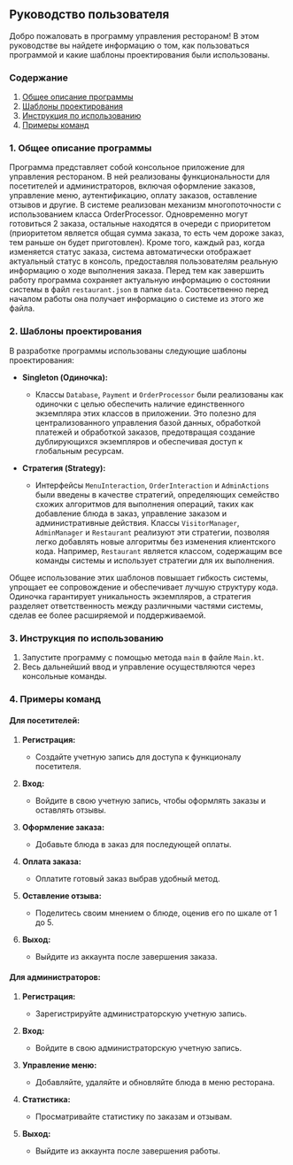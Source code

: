 ## Руководство пользователя

Добро пожаловать в программу управления рестораном! В этом руководстве вы найдете информацию о том, как пользоваться
программой и какие шаблоны проектирования были использованы.

### Содержание

1. [Общее описание программы](#1-Общее-описание-программы)
2. [Шаблоны проектирования](#2-Шаблоны-проектирования)
3. [Инструкция по использованию](#3-Инструкция-по-использованию)
4. [Примеры команд](#4-Примеры-команд)

### 1. Общее описание программы

Программа представляет собой консольное приложение для управления рестораном. В ней реализованы функциональности для
посетителей и администраторов, включая оформление заказов, управление меню, аутентификацию, оплату заказов, оставление
отзывов и другие. В системе
реализован механизм многопоточности с использованием класса OrderProcessor. Одновременно могут готовиться 2 заказа,
остальные находятся в очереди с приоритетом (приоритетом является общая сумма заказа, то есть чем дороже заказ, тем
раньше он будет приготовлен). Кроме того, каждый раз, когда изменяется статус заказа, система автоматически
отображает актуальный статус в консоль, предоставляя пользователям реальную информацию о ходе выполнения заказа. Перед
тем как завершить работу программа сохраняет актуальную информацию о состоянии системы в файл `restaurant.json` в
папке `data`. Соотвсетвенно перед началом работы она получает информацию о системе из этого же файла.

### 2. Шаблоны проектирования

В разработке программы использованы следующие шаблоны проектирования:

- **Singleton (Одиночка):**
    - Классы `Database`, `Payment` и `OrderProcessor` были реализованы как одиночки с целью обеспечить наличие
      единственного экземпляра этих классов в приложении. Это полезно для централизованного управления базой данных,
      обработкой платежей и обработкой заказов, предотвращая создание дублирующихся экземпляров и обеспечивая доступ к
      глобальным ресурсам.

- **Стратегия (Strategy):**
    - Интерфейсы `MenuInteraction`, `OrderInteraction` и `AdminActions` были введены в качестве стратегий, определяющих
      семейство схожих алгоритмов для выполнения операций, таких как добавление блюда в заказ, управление заказом и
      административные действия. Классы `VisitorManager`, `AdminManager` и `Restaurant` реализуют эти стратегии,
      позволяя легко добавлять новые алгоритмы без изменения клиентского кода. Например, `Restaurant` является классом,
      содержащим все команды системы и использует стратегии для их выполнения.

Общее использование этих шаблонов повышает гибкость системы, упрощает ее сопровождение и обеспечивает лучшую структуру
кода. Одиночка гарантирует уникальность экземпляров, а стратегия разделяет ответственность между различными частями
системы, сделав ее более расширяемой и поддерживаемой.

### 3. Инструкция по использованию

1. Запустите программу с помощью метода `main` в файле `Main.kt`.
2. Весь дальнейший ввод и управление осуществляются через консольные команды.

### 4. Примеры команд

#### Для посетителей:

1. **Регистрация:**
    - Создайте учетную запись для доступа к функционалу посетителя.

2. **Вход:**
    - Войдите в свою учетную запись, чтобы оформлять заказы и оставлять отзывы.

3. **Оформление заказа:**
    - Добавьте блюда в заказ для последующей оплаты.

4. **Оплата заказа:**
    - Оплатите готовый заказ выбрав удобный метод.

5. **Оставление отзыва:**
    - Поделитесь своим мнением о блюде, оценив его по шкале от 1 до 5.

6. **Выход:**
    - Выйдите из аккаунта после завершения заказа.

#### Для администраторов:

1. **Регистрация:**
    - Зарегистрируйте администраторскую учетную запись.

2. **Вход:**
    - Войдите в свою администраторскую учетную запись.

3. **Управление меню:**
    - Добавляйте, удаляйте и обновляйте блюда в меню ресторана.

4. **Статистика:**
    - Просматривайте статистику по заказам и отзывам.

5. **Выход:**
    - Выйдите из аккаунта после завершения работы.
